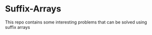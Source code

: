 # Suffix-Arrays
This repo contains some interesting problems that can be solved using suffix arrays
